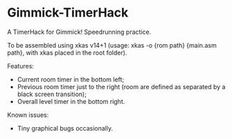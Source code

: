 # Gimmick-TimerHack
A TimerHack for Gimmick! Speedrunning practice.

To be assembled using xkas v14+1 (usage: xkas -o {rom path} {main.asm path}, with xkas placed in the root folder).

Features:
- Current room timer in the bottom left;
- Previous room timer just to the right (room are defined as separated by a black screen transition);
- Overall level timer in the bottom right.

Known issues:
- Tiny graphical bugs occasionally.
